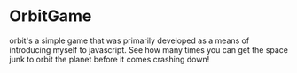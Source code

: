 # OrbitGame
orbit's a simple game that was primarily developed as a means of introducing myself to javascript. See how many times you can get the space junk to orbit the planet before it comes crashing down!
